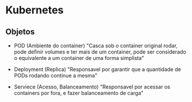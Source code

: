 # Kubernetes

## Objetos
- POD (Ambiente do container)
"Casca sob o container original rodar, pode definir volumes e ter mais de um container, pode ser considerado o equivalente a um container de uma forma simplista"

- Deployment (Replica)
"Responsavel por garantir que a quantidade de PODs rodando continue a mesma"

- Serviece (Acesso, Balanceamento)
"Responsavel por acessar os containers por fora, e fazer balanceamento de carga"
